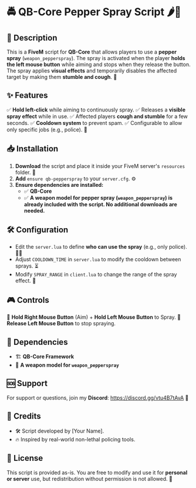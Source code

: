 # 🚔 QB-Core Pepper Spray Script 🌶️💨

## 📜 Description
This is a **FiveM** script for **QB-Core** that allows players to use a **pepper spray** (`weapon_pepperspray`). The spray is activated when the player **holds the left mouse button** while aiming and stops when they release the button. The spray applies **visual effects** and temporarily disables the affected target by making them **stumble and cough**. 🤧

## ✨ Features
✅ **Hold left-click** while aiming to continuously spray.
✅ Releases a **visible spray effect** while in use.
✅ Affected players **cough and stumble** for a few seconds.
✅ **Cooldown system** to prevent spam.
✅ Configurable to allow only specific jobs (e.g., police). 🚓

## 📥 Installation
1. **Download** the script and place it inside your FiveM server's `resources` folder. 📂
2. **Add** `ensure qb-pepperspray` to your `server.cfg`. ⚙️
3. **Ensure dependencies are installed:**
   - ✅ **QB-Core**
   - ✅ **A weapon model for pepper spray (`weapon_pepperspray`) is already included with the script. No additional downloads are needed.**

## 🛠️ Configuration
- Edit the `server.lua` to define **who can use the spray** (e.g., only police). 👮‍♂️
- Adjust `COOLDOWN_TIME` in `server.lua` to modify the cooldown between sprays. ⏳
- Modify `SPRAY_RANGE` in `client.lua` to change the range of the spray effect. 📏

## 🎮 Controls
🎯 **Hold Right Mouse Button** (Aim) + **Hold Left Mouse Button** to Spray.
🛑 **Release Left Mouse Button** to stop spraying.

## 🔗 Dependencies
- 🏗️ **QB-Core Framework**
- 🔫 **A weapon model for `weapon_pepperspray`**

## 🆘 Support
For support or questions, join my **Discord**: https://discord.gg/vtu4B7tAvA 💬

## 👏 Credits
- 🛠️ Script developed by [Your Name].
- 🔥 Inspired by real-world non-lethal policing tools.

## 📜 License
This script is provided as-is. You are free to modify and use it for **personal or server** use, but redistribution without permission is not allowed. 🚫

